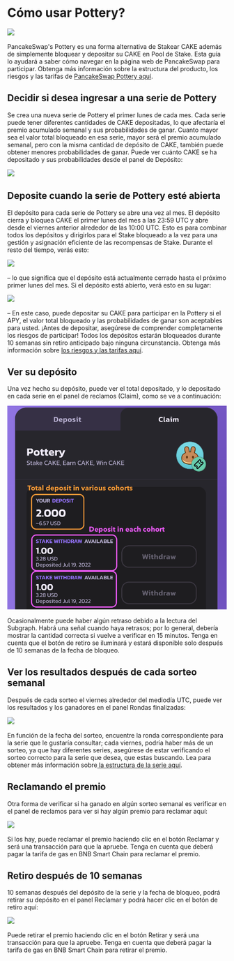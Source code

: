 # Cómo usar Pottery?

![](https://lh4.googleusercontent.com/iLjLeT-AY9x4X6P9yFDNeA5NiS7g2Mb65IhiLbMxwWrebgWA9Z\_uINL-ZcfAlz1LMgUjvHT6ULkKBgiNDTQqpX80m2Hh4FIHluzQXKUBmNUMbmDLG36kOyGWQ5AY7ZrrSjKdvZI9CTgkPhU5m3bONNSC1nN1\_Ptq)

PancakeSwap's Pottery es una forma alternativa de Stakear CAKE además de simplemente bloquear y depositar su CAKE en Pool de Stake. Esta guía lo ayudará a saber cómo navegar en la página web de PancakeSwap para participar. Obtenga más información sobre la estructura del producto, los riesgos y las tarifas de [PancakeSwap Pottery aquí](./).

## Decidir si desea ingresar a una serie de Pottery

Se crea una nueva serie de Pottery el primer lunes de cada mes. Cada serie puede tener diferentes cantidades de CAKE depositadas, lo que afectaría el premio acumulado semanal y sus probabilidades de ganar. Cuanto mayor sea el valor total bloqueado en esa serie, mayor será el premio acumulado semanal, pero con la misma cantidad de depósito de CAKE, también puede obtener menores probabilidades de ganar. Puede ver cuánto CAKE se ha depositado y sus probabilidades desde el panel de Depósito:

![](https://lh5.googleusercontent.com/31FLulO4EqzT9R97KdXZUKSAWefI\_4bWjPd7hmX4azTXw71eo\_\_WWaMsiUw\_zVtRhahezXi1X5vVx6Ix8rqYFICaWxmB7de\_6mf1pqk2LKIC4CqwRnsKmyV2yunM46nTv8JiNKNGJYUkdM4Hh6P6zBS3DMEOvyuc)

## Deposite cuando la serie de Pottery esté abierta

El depósito para cada serie de Pottery se abre una vez al mes. El depósito cierra y bloquea CAKE el primer lunes del mes a las 23:59 UTC y abre desde el viernes anterior alrededor de las 10:00 UTC. Esto es para combinar todos los depósitos y dirigirlos para el Stake bloqueado a la vez para una gestión y asignación eficiente de las recompensas de Stake. Durante el resto del tiempo, verás esto:

![](https://lh3.googleusercontent.com/5oUD38qeSK4r1JlKh9-uU-aH00UBkc4VyeNph5sy8tSK35UUVwDSHtxSzwwFO6M4Ga5TfxQujhp\_huD0SdbhWYj6R1T6fSIpFkMQ51XWaPD1MMjXbZMqJrskxsc8sez7o1EZ-mOvo57MKJeWG-tjec7vcIQOfXQT)

– lo que significa que el depósito está actualmente cerrado hasta el próximo primer lunes del mes. Si el depósito está abierto, verá esto en su lugar:

![](https://lh3.googleusercontent.com/ongcQiqD4ZiQcyXdvc2Ycj9A4aXJNy91bKZVOU2iXCHHxVrgBUoyryLxBj\_BGwQnsuv8txjx\_Z-33ahFWAzEJXmuTHWxNtIjuud\_W0SL6p6RnZP2p80CR5pNycHe791Jbs4jbmFw5t6c37QZInUwAavo9exRQwjR)

– En este caso, puede depositar su CAKE para participar en la Pottery si el APY, el valor total bloqueado y las probabilidades de ganar son aceptables para usted. ¡Antes de depositar, asegúrese de comprender completamente los riesgos de participar! Todos los depósitos estarán bloqueados durante 10 semanas sin retiro anticipado bajo ninguna circunstancia. Obtenga más información sobre [los riesgos y las tarifas aquí](./#riesgos-importante).

## Ver su depósito

Una vez hecho su depósito, puede ver el total depositado, y lo depositado en cada serie en el panel de reclamos (Claim), como se ve a continuación:

![](<../../.gitbook/assets/image (1).png>)

Ocasionalmente puede haber algún retraso debido a la lectura del Subgraph. Habrá una señal cuando haya retrasos; por lo general, debería mostrar la cantidad correcta si vuelve a verificar en 15 minutos. Tenga en cuenta que el botón de retiro se iluminará y estará disponible solo después de 10 semanas de la fecha de bloqueo.

## Ver los resultados después de cada sorteo semanal

Después de cada sorteo el viernes alrededor del mediodía UTC, puede ver los resultados y los ganadores en el panel Rondas finalizadas:

![](https://lh6.googleusercontent.com/V60DQ22SdTrZY04Z5yvihha7wWHqMZnAOBH5yfrma5XGv-tMlHSZ-Difp3McC8NUunXwCkHs9Qt0pjMHgEoZtH291Z1A\_PLXJQ9QPfU8YWckqb8nNSAd4fzxla1ye9V2KSLFK1ns9iPZdTYh8kOuWNvjLnRiGf1P)

En función de la fecha del sorteo, encuentre la ronda correspondiente para la serie que le gustaría consultar; cada viernes, podría haber más de un sorteo, ya que hay diferentes series, asegúrese de estar verificando el sorteo correcto para la serie que desea, que estas buscando. Lea para obtener más información sobre[ la estructura de la serie aquí](./#series-de-pottery-pottery-cohort).

## Reclamando el premio

Otra forma de verificar si ha ganado en algún sorteo semanal es verificar en el panel de reclamos para ver si hay algún premio para reclamar aquí:

![](https://lh5.googleusercontent.com/xVoWi8kE3eQ-ZEEOrgiErNUzmMOFUwNVJogYh-p5dkQjhvvTCF8RjCqoQ7A330zbcEMKhZa7fJNLgVM-c1p8BmF\_1tv0MCuZdBz35csVVDXcgVlkuMMiVdD1IxBoX9JrSbzlEngbKXiCPx6WajfABy4\_H59L0o86)

Si los hay, puede reclamar el premio haciendo clic en el botón Reclamar y será una transacción para que la apruebe. Tenga en cuenta que deberá pagar la tarifa de gas en BNB Smart Chain para reclamar el premio.

## Retiro después de 10 semanas

10 semanas después del depósito de la serie y la fecha de bloqueo, podrá retirar su depósito en el panel Reclamar y podrá hacer clic en el botón de retiro aquí:

![](https://lh5.googleusercontent.com/t8zNm3FZqKIODdsFwEDAjjqUG2KH8FGsrnme6iG3Tm1ZovrG6qy7Pul14S\_dLU77bry4dGXJpidrvhwnq1-kRxlVJjV\_ZCJxFoePARSu21Ad0LRX3lrrnZmaNsFhM4FzDzOkPrAcp8zXPgmcac7yeDmSAI-b7rT6)

Puede retirar el premio haciendo clic en el botón Retirar y será una transacción para que la apruebe. Tenga en cuenta que deberá pagar la tarifa de gas en BNB Smart Chain para retirar el premio.
